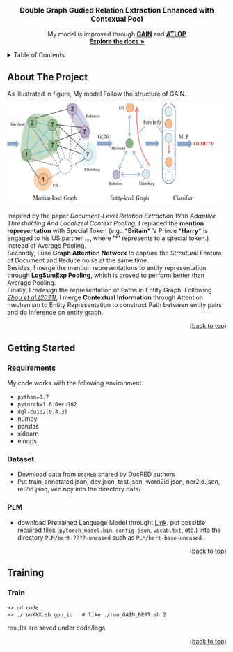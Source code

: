 <!-- PROJECT LOGO -->

<br />
<div align="center">
  <!-- <a href="https://github.com/othneildrew/Best-README-Template">
    <img src="images/logo.png" alt="Logo" width="80" height="80">
  </a> -->

  <h3 align="center">Double Graph Gudied Relation Extraction Enhanced with Contexual Pool</h3>

  <p align="center">
   My model is improved through  <a href="https://aclanthology.org/2020.emnlp-main.127/"><strong>GAIN</strong></a> and <a href="https://arxiv.org/abs/2010.11304"><strong>ATLOP</strong></a>
    <br />
    <a href="https://github.com/Polarisjame/Double-Graph-Gudied-Relation-Extraction-Enhanced-with-Contexual-Pool.git"><strong>Explore the docs »</strong></a>
    <br />
  </p>
</div>

<a name="readme-top"></a>

<!-- TABLE OF CONTENTS -->
<details>
  <summary>Table of Contents</summary>
  <ol>
    <li>
      <a href="#about-the-project">About The Project</a>
    </li>
    <li>
      <a href="#getting-started">Getting Started</a>
      <ul>
        <li><a href="#requirements">Requirements</a></li>
        <li><a href="#dataset">Dataset</a></li>
        <li><a href="#dataset">PLM</a></li>
      </ul>
    </li>
    <li>
      <a href="#training-and-testing">Training</a>
      <ul>
        <li><a href="#train">Train</a></li>
      </ul>
    </li>
  </ol>
</details>

<!-- ABOUT THE PROJECT -->
## About The Project

As illustrated in figure, My model Follow the structure of GAIN.

![TrainPic](Picture/figure1.png)

Inspired by the paper *Document-Level Relation Extraction With Adaptive Thresholding And Localized Context Pooling*, I replaced the **mention representation** with Special Token (e.g., \***Britain**\* ‘s Prince \***Harry**\* is engaged to his US partner …, where **'\*'** represents to a special token.) instead of Average Pooling. <br>
Secondly, I use **Graph Attention Network** to capture the Strcutural Feature of Document and Reduce noise at the same time.<br>
Besides, I merge the mention representations to entity representation through **LogSumExp Pooling**, which is proved to perform better than Average Pooling.<br>
Finally, I redesign the representation of  Paths in Entity Graph. Following <a href="https://arxiv.org/abs/2010.11304">*Zhou et al.(2021)*</a>, I merge **Contextual Information** through Attention mechanism to Entity Representation to construct Path between entity pairs and do Inference on entity graph.

<p align="right">(<a href="#readme-top">back to top</a>)</p>

<!-- GETTING STARTED -->
## Getting Started

### Requirements

My code works with the following environment.

* `python=3.7`
* `pytorch=1.6.0+cu102`
* `dgl-cu102(0.4.3)`
* numpy
* pandas
* sklearn
* einops

### Dataset

+ Download data from [`DocRED`](https://drive.google.com/drive/folders/1c5-0YwnoJx8NS6CV2f-NoTHR__BdkNqw) shared by DocRED authors
+ Put train_annotated.json, dev.json, test.json, word2id.json, ner2id.json, rel2id.json, vec.npy into the directory data/

### PLM
+ download Pretrained Language Model throught [Link](http://viewsetting.xyz/2019/10/17/pytorch_transformers/?nsukey=v0sWRSl5BbNLDI3eWyUvd1HlPVJiEOiV%2Fk8adAy5VryF9JNLUt1TidZkzaDANBUG6yb6ZGywa9Qa7qiP3KssXrGXeNC1S21IyT6HZq6%2BZ71K1ADF1jKBTGkgRHaarcXIA5%2B1cUq%2BdM%2FhoJVzgDoM7lcmJg9%2Be6NarwsZzpwAbAwjHTLv5b2uQzsSrYwJEdPl7q9O70SmzCJ1VF511vwxKA%3D%3D). put possible required files (`pytorch_model.bin`, `config.json`, `vocab.txt`, etc.) into the directory `PLM/bert-????-uncased` such as `PLM/bert-base-uncased`.

<p align="right">(<a href="#readme-top">back to top</a>)</p>

<!-- Training and Testing -->
## Training

### Train

```
>> cd code
>> ./runXXX.sh gpu_id   # like ./run_GAIN_BERT.sh 2
```
results are saved under code/logs

<p align="right">(<a href="#readme-top">back to top</a>)</p>

